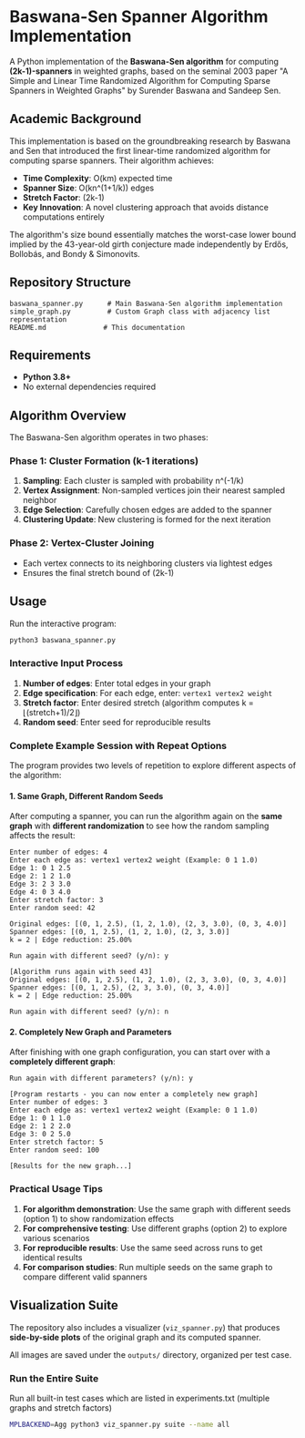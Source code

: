 # Baswana-Sen Spanner Algorithm Implementation

A Python implementation of the **Baswana-Sen algorithm** for computing **(2k-1)-spanners** in weighted graphs, based on the seminal 2003 paper "A Simple and Linear Time Randomized Algorithm for Computing Sparse Spanners in Weighted Graphs" by Surender Baswana and Sandeep Sen.

## Academic Background

This implementation is based on the groundbreaking research by Baswana and Sen that introduced the first linear-time randomized algorithm for computing sparse spanners. Their algorithm achieves:

- **Time Complexity**: O(km) expected time
- **Spanner Size**: O(kn^(1+1/k)) edges  
- **Stretch Factor**: (2k-1)
- **Key Innovation**: A novel clustering approach that avoids distance computations entirely

The algorithm's size bound essentially matches the worst-case lower bound implied by the 43-year-old girth conjecture made independently by Erdős, Bollobás, and Bondy & Simonovits.


## Repository Structure

```
baswana_spanner.py      # Main Baswana-Sen algorithm implementation
simple_graph.py         # Custom Graph class with adjacency list representation
README.md              # This documentation
```

## Requirements

- **Python 3.8+**
- No external dependencies required

## Algorithm Overview

The Baswana-Sen algorithm operates in two phases:

### Phase 1: Cluster Formation (k-1 iterations)
1. **Sampling**: Each cluster is sampled with probability n^(-1/k)
2. **Vertex Assignment**: Non-sampled vertices join their nearest sampled neighbor
3. **Edge Selection**: Carefully chosen edges are added to the spanner
4. **Clustering Update**: New clustering is formed for the next iteration

### Phase 2: Vertex-Cluster Joining
- Each vertex connects to its neighboring clusters via lightest edges
- Ensures the final stretch bound of (2k-1)

## Usage

Run the interactive program:

```bash
python3 baswana_spanner.py
```

### Interactive Input Process

1. **Number of edges**: Enter total edges in your graph
2. **Edge specification**: For each edge, enter: `vertex1 vertex2 weight`
3. **Stretch factor**: Enter desired stretch (algorithm computes k = ⌊(stretch+1)/2⌋)
4. **Random seed**: Enter seed for reproducible results

### Complete Example Session with Repeat Options

The program provides two levels of repetition to explore different aspects of the algorithm:

#### 1. Same Graph, Different Random Seeds
After computing a spanner, you can run the algorithm again on the **same graph** with **different randomization** to see how the random sampling affects the result:

```
Enter number of edges: 4
Enter each edge as: vertex1 vertex2 weight (Example: 0 1 1.0)
Edge 1: 0 1 2.5
Edge 2: 1 2 1.0
Edge 3: 2 3 3.0
Edge 4: 0 3 4.0
Enter stretch factor: 3
Enter random seed: 42

Original edges: [(0, 1, 2.5), (1, 2, 1.0), (2, 3, 3.0), (0, 3, 4.0)]
Spanner edges: [(0, 1, 2.5), (1, 2, 1.0), (2, 3, 3.0)]
k = 2 | Edge reduction: 25.00%

Run again with different seed? (y/n): y

[Algorithm runs again with seed 43]
Original edges: [(0, 1, 2.5), (1, 2, 1.0), (2, 3, 3.0), (0, 3, 4.0)]
Spanner edges: [(0, 1, 2.5), (2, 3, 3.0), (0, 3, 4.0)]
k = 2 | Edge reduction: 25.00%

Run again with different seed? (y/n): n
```

#### 2. Completely New Graph and Parameters
After finishing with one graph configuration, you can start over with a **completely different graph**:

```
Run again with different parameters? (y/n): y

[Program restarts - you can now enter a completely new graph]
Enter number of edges: 3
Enter each edge as: vertex1 vertex2 weight (Example: 0 1 1.0)
Edge 1: 0 1 1.0
Edge 2: 1 2 2.0  
Edge 3: 0 2 5.0
Enter stretch factor: 5
Enter random seed: 100

[Results for the new graph...]
```

### Practical Usage Tips

1. **For algorithm demonstration**: Use the same graph with different seeds (option 1) to show randomization effects
2. **For comprehensive testing**: Use different graphs (option 2) to explore various scenarios
3. **For reproducible results**: Use the same seed across runs to get identical results
4. **For comparison studies**: Run multiple seeds on the same graph to compare different valid spanners

## Visualization Suite

The repository also includes a visualizer (`viz_spanner.py`) that produces **side-by-side plots** of the original graph and its computed spanner.

All images are saved under the `outputs/` directory, organized per test case.

### Run the Entire Suite

Run all built-in test cases which are listed in experiments.txt (multiple graphs and stretch factors)

```bash
MPLBACKEND=Agg python3 viz_spanner.py suite --name all
